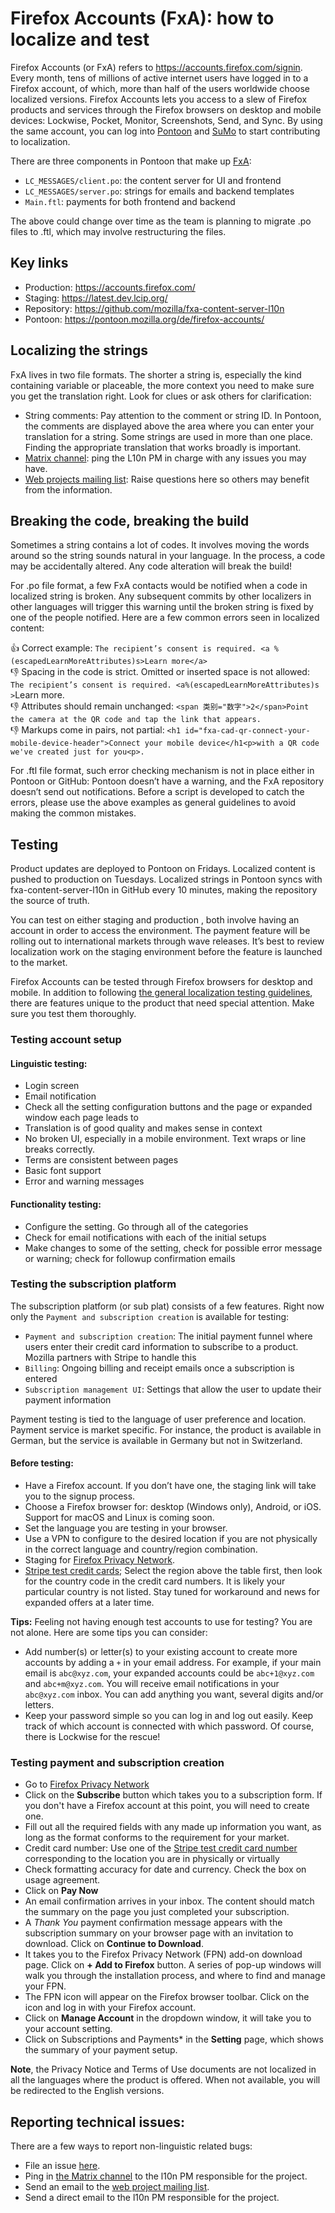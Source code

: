 # Firefox Accounts (FxA): how to localize and test

Firefox Accounts (or FxA) refers to https://accounts.firefox.com/signin. Every month, tens of millions of active internet users have logged in to a Firefox account, of which, more than half of the users worldwide choose localized versions. Firefox Accounts lets you access to a slew of Firefox products and services through the Firefox browsers on desktop and mobile devices: Lockwise, Pocket, Monitor, Screenshots, Send, and Sync. By using the same account, you can log into [Pontoon](https://pontoon.mozilla.org/projects/) and [SuMo](https://support.mozilla.org) to start contributing to localization.

There are three components in Pontoon that make up [FxA](https://pontoon.mozilla.org/projects/firefox-accounts/):

* `LC_MESSAGES/client.po`: the content server for UI and frontend
* `LC_MESSAGES/server.po`: strings for emails and backend templates
* `Main.ftl`: payments for both frontend and backend

The above could change over time as the team is planning to migrate .po files to .ftl, which may involve restructuring the files.

## Key links

* Production: https://accounts.firefox.com/
* Staging: https://latest.dev.lcip.org/
* Repository: https://github.com/mozilla/fxa-content-server-l10n
* Pontoon: https://pontoon.mozilla.org/de/firefox-accounts/

## Localizing the strings

FxA lives in two file formats.  The shorter a string is, especially the kind containing variable or placeable, the more context you need to make sure you get the translation right. Look for clues or ask others for clarification:

* String comments: Pay attention to the comment or string ID. In Pontoon, the comments are displayed above the area where you can enter your translation for a string. Some strings are used in more than one place. Finding the appropriate translation that works broadly is important.
* [Matrix channel](https://chat.mozilla.org/#/room/#l10n-community:mozilla.org): ping the L10n PM in charge with any issues you may have.
* [Web projects mailing list](https://groups.google.com/g/mozilla.dev.l10n.web): Raise questions here so others may benefit from the information.

## Breaking the code, breaking the build

Sometimes a string contains a lot of codes. It involves moving the words around so the string sounds natural in your language. In the process, a code may be accidentally altered. Any code alteration will break the build!

For .po file format, a few FxA contacts would be notified when a code in localized string is broken. Any subsequent commits by other localizers in other languages will trigger this warning until the broken string is fixed by one of the people notified. Here are a few common errors seen in localized content:

👍 Correct example: `The recipient’s consent is required. <a %(escapedLearnMoreAttributes)s>Learn more</a>`<br>
👎 Spacing in the code is strict. Omitted or inserted space is not allowed: `The recipient’s consent is required. <a%(escapedLearnMoreAttributes)s >`Learn more</a>.<br>
👎 Attributes should remain unchanged: `<span 类别="数字">2</span>Point the camera at the QR code and tap the link that appears.`<br>
👎 Markups come in pairs, not partial: `<h1 id="fxa-cad-qr-connect-your-mobile-device-header">Connect your mobile device</h1<p>with a QR code we've created just for you<p>.`

For .ftl file format, such error checking mechanism is not in place either in Pontoon or GitHub: Pontoon doesn’t have a warning, and the FxA repository doesn’t send out notifications. Before a script is developed to catch the errors, please use the above examples as general guidelines to avoid making the common mistakes.

## Testing

Product updates are deployed to Pontoon on Fridays. Localized content is pushed to production on Tuesdays. Localized strings in Pontoon syncs with fxa-content-server-l10n in GitHub every 10 minutes, making the repository the source of truth.

You can test on either staging and production , both involve having an account in order to access the environment. The payment feature will be rolling out to international markets through wave releases. It’s best to review localization work on the staging environment before the feature is launched to the market.

Firefox Accounts can be tested through Firefox browsers for desktop and mobile. In addition to following [the general localization testing guidelines](../products/l10n_testing.md), there are features unique to the product that need special attention. Make sure you test them thoroughly.

### Testing account setup

#### Linguistic testing:

* Login screen
* Email notification
* Check all the setting configuration buttons and the page or expanded window each page leads to
* Translation is of good quality and makes sense in context
* No broken UI, especially in a mobile environment. Text wraps or line breaks correctly.
* Terms are consistent between pages
* Basic font support
* Error and warning messages

#### Functionality testing:

* Configure the setting. Go through all of the categories
* Check for email notifications with each of the initial setups
* Make changes to some of the setting, check for possible error message or warning; check for followup confirmation emails

### Testing the subscription platform

The subscription platform (or sub plat) consists of a few features. Right now only the `Payment and subscription creation` is available for testing:

* `Payment and subscription creation`: The initial payment funnel where users enter their credit card information to subscribe to a product. Mozilla partners with Stripe to handle this
* `Billing`: Ongoing billing and receipt emails once a subscription is entered
* `Subscription management UI`: Settings that allow the user to update their payment information

Payment testing is tied to the language of user preference and location. Payment service is market specific. For instance, the product is available in German, but the service is available in Germany but not in Switzerland.

#### Before testing:

* Have a Firefox account. If you don’t have one, the staging link will take you to the signup process.
* Choose a Firefox browser for: desktop (Windows only), Android, or iOS. Support for macOS and Linux is coming soon.
* Set the language you are testing in your browser.
* Use a VPN to configure to the desired location if you are not physically in the correct language and country/region combination.
* Staging for [Firefox Privacy Network](https://stage.guardian.nonprod.cloudops.mozgcp.net/).
* [Stripe test credit cards](https://stripe.com/docs/testing#international-cards); Select the region above the table first, then look for the country code in the credit card numbers. It is likely your particular country is not listed. Stay tuned for workaround and news for expanded offers at a later time.

**Tips:** Feeling not having enough test accounts to use for testing? You are not alone. Here are some tips you can consider:

* Add number(s) or letter(s) to your existing account to create more accounts by adding a `+` in your email address. For example, if your main email is `abc@xyz.com`, your expanded accounts could be `abc+1@xyz.com` and `abc+m@xyz.com`. You will receive email notifications in your `abc@xyz.com` inbox. You can add anything you want, several digits and/or letters.
* Keep your password simple so you can log in and log out easily. Keep track of which account is connected with which password. Of course, there is Lockwise for the rescue!

### Testing payment and subscription creation

* Go to [Firefox Privacy Network](https://stage.guardian.nonprod.cloudops.mozgcp.net/)
* Click on the **Subscribe** button which takes you to a subscription form. If you don't have a Firefox account at this point, you will need to create one.
* Fill out all the required fields with any made up information you want, as long as the format conforms to the requirement for your market.
* Credit card number: Use one of the [Stripe test credit card number](https://stripe.com/docs/testing#international-cards) corresponding to the location you are in physically or virtually
* Check formatting accuracy for date and currency. Check the box on usage agreement.
* Click on **Pay Now**
* An email confirmation arrives in your inbox. The content should match the summary on the page you just completed your subscription.
* A *Thank You* payment confirmation message appears with the subscription summary on your browser page with an invitation to download. Click on **Continue to Download**.
* It takes you to the Firefox Privacy Network (FPN) add-on download page. Click on **+ Add to Firefox** button. A series of pop-up windows will walk you through the installation process, and where to find and manage your FPN.
* The FPN icon will appear on the Firefox browser toolbar. Click on the icon and log in with your Firefox account.
* Click on **Manage Account** in the dropdown window, it will take you to your account setting.
* Click on Subscriptions and Payments* in the **Setting** page, which shows the summary of your payment setup.

**Note**, the Privacy Notice and Terms of Use documents are not localized in all the languages where the product is offered. When not available, you will be redirected to the English versions.

## Reporting technical issues:

There are a few ways to report non-linguistic related bugs:

* File an issue [here](https://github.com/mozilla/fxa-content-server-l10n/issues).
* Ping in [the Matrix channel](https://chat.mozilla.org/#/room/#l10n-community:mozilla.org) to the l10n PM responsible for the project.
* Send an email to the [web project mailing list](https://groups.google.com/g/mozilla.dev.l10n.web).
* Send a direct email to the l10n PM responsible for the project.
